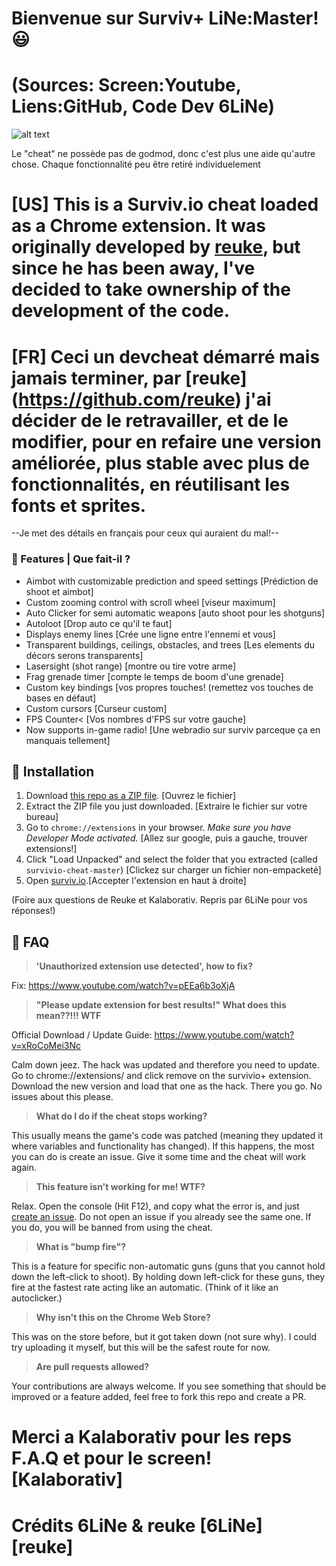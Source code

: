 # Bienvenue sur Surviv+ LiNe:Master! 😃 
# (Sources: Screen:Youtube, Liens:GitHub, Code Dev 6LiNe)

![alt text](https://i.ibb.co/RT1sSZ4/Screenshot-96.png "Survivio Banner")

Le "cheat" ne possède pas de godmod, donc c'est plus une aide qu'autre chose.
Chaque fonctionnalité peu être retiré individuelement
# [US] This is a Surviv.io cheat loaded as a Chrome extension. It was originally developed by [reuke](https://github.com/reuke), but since he has been away, I've decided to take ownership of the development of the code.

# [FR] Ceci un devcheat démarré mais jamais terminer, par [reuke] (https://github.com/reuke) j'ai décider de le retravailler, et de le modifier, pour en refaire une version améliorée, plus stable avec plus de fonctionnalités, en réutilisant les fonts et sprites.

--Je met des détails en français pour ceux qui auraient du mal!--


### 💪 Features | Que fait-il ?

* Aimbot with customizable prediction and speed settings        [Prédiction de shoot et aimbot]
* Custom zooming control with scroll wheel          [viseur maximum]
* Auto Clicker for semi automatic weapons               [auto shoot pour les shotguns]
* Autoloot                    [Drop auto ce qu'il te faut]
* Displays enemy lines                [Crée une ligne entre l'ennemi et vous]
* Transparent buildings, ceilings, obstacles, and trees  [Les elements du décors serons transparents]
* Lasersight (shot range)  [montre ou tire votre arme]
* Frag grenade timer   [compte le temps de boom d'une grenade]
* Custom key bindings        [vos propres touches! (remettez vos touches de bases en défaut]
* Custom cursors                        [Curseur custom]
* FPS Counter<          [Vos nombres d'FPS sur votre gauche]
* Now supports in-game radio!          [Une webradio sur surviv parceque ça en manquais tellement]

## 🔨 Installation

1. Download [this repo as a ZIP file](https://github.com/Kalaborative/survivio-cheat/archive/master.zip). [Ouvrez le fichier]
2. Extract the ZIP file you just downloaded. [Extraire le fichier sur votre bureau]
3. Go to `chrome://extensions` in your browser. *Make sure you have Developer Mode activated.* [Allez sur google, puis a gauche, trouver extensions!]
4. Click "Load Unpacked" and select the folder that you extracted (called `survivio-cheat-master`) [Clickez sur charger un fichier non-empacketé]
5. Open [surviv.io](http://surviv.io).[Accepter l'extension en haut à droite]


(Foire aux questions de Reuke et Kalaborativ. Repris par 6LiNe pour vos réponses!)
## 🤔 FAQ
> **'Unauthorized extension use detected', how to fix?**

Fix: https://www.youtube.com/watch?v=pEEa6b3oXjA

> **"Please update extension for best results!" What does this mean??!!! WTF**

Official Download / Update Guide: https://www.youtube.com/watch?v=xRoCoMei3Nc

Calm down jeez. The hack was updated and therefore you need to update. Go to chrome://extensions/ and click remove on the survivio+ extension. Download the new version and load that one as the hack. There you go. No issues about this please.
> **What do I do if the cheat stops working?**

This usually means the game's code was patched (meaning they updated it where variables and functionality has changed). If this happens, the most you can do is create an issue. Give it some time and the cheat will work again.

> **This feature isn't working for me! WTF?**

Relax. Open the console (Hit F12), and copy what the error is, and just [create an issue](https://github.com/Kalaborative/survivio-cheat/issues). Do not open an issue if you already see the same one. If you do, you will be banned from using the cheat.

> **What is "bump fire"?**

This is a feature for specific non-automatic guns (guns that you cannot hold down the left-click to shoot). By holding down left-click for these guns, they fire at the fastest rate acting like an automatic. (Think of it like an autoclicker.)

> **Why isn't this on the Chrome Web Store?**

This was on the store before, but it got taken down (not sure why). I could try uploading it myself, but this will be the safest route for now.

> **Are pull requests allowed?**

Your contributions are always welcome. If you see something that should be improved or a feature added, feel free to fork this repo and create a PR. 

# Merci a Kalaborativ pour les reps F.A.Q et pour le screen! [Kalaborativ]
# Crédits 6LiNe & reuke    [6LiNe]   [reuke]

